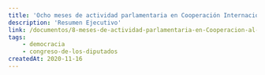 ```yaml
---
title: 'Ocho meses de actividad parlamentaria en Cooperación Internacional para el Desarrollo'
description: 'Resumen Ejecutivo'
link: /documentos/8-meses-de-actividad-parlamentaria-en-Cooperacion-al-Desarrollo-Resumen-ejecutivo.pdf
tags:
    - democracia
    - congreso-de-los-diputados
createdAt: 2020-11-16
---
```

